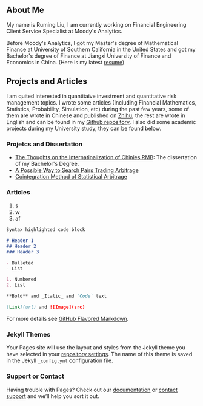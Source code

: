 ## About Me

My name is Ruming Liu, I am currently working on Financial Engineering Client Service Specialist at Moody's Analytics.

Before Moody's Analytics, I got my Master's degree of Mathematical Finance at University of Southern California in the United States and got my Bachelor's degree of Finance at Jiangxi University of Finance and Economics in China. (Here is my latest [resume](www.baidu.com))

 
## Projects and Articles
I am quited interested in quantitaive investment and quantitative risk management topics. I wrote some articles (Including Financial Mathematics, Statistics, Probability, Simulation, etc) during the past few years, some of them are wrote in Chinese and published on [Zhihu](), the rest are wrote in English and can be found in my [Github repository](). I also did some academic projects during my University study, they can be found below. 

### Projetcs and Dissertation
- [The Thoughts on the Internatinalization of Chinies RMB](): 
The dissertation of my Bachelor's Degree.
- [A Possible Way to Search Pairs Trading Arbitrage]()
- [Cointegration Method of Statistical Arbitrage]()

### Articles
1. s
2. w
3. af



```markdown
Syntax highlighted code block

# Header 1
## Header 2
### Header 3

- Bulleted
- List

1. Numbered
2. List

**Bold** and _Italic_ and `Code` text

[Link](url) and ![Image](src)
```

For more details see [GitHub Flavored Markdown](https://guides.github.com/features/mastering-markdown/).

### Jekyll Themes

Your Pages site will use the layout and styles from the Jekyll theme you have selected in your [repository settings](https://github.com/ronming1303/ronming1303.github.io/settings/pages). The name of this theme is saved in the Jekyll `_config.yml` configuration file.

### Support or Contact

Having trouble with Pages? Check out our [documentation](https://docs.github.com/categories/github-pages-basics/) or [contact support](https://support.github.com/contact) and we’ll help you sort it out.
